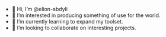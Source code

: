 - 👋 Hi, I’m @elion-abdyli
- 👀 I’m interested in producing something of use for the world.
- 🌱 I’m currently learning to expand my toolset.
- 💞️ I’m looking to collaborate on interesting projects.

<!---
elion-abdyli/elion-abdyli is a ✨ special ✨ repository because its `README.md` (this file) appears on your GitHub profile.
You can click the Preview link to take a look at your changes.
--->
